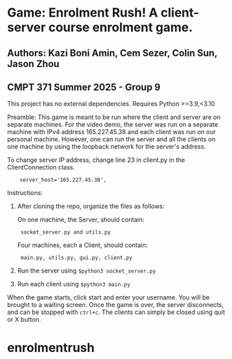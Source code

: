 # Game: Enrolment Rush! A client-server course enrolment game.
## Authors: Kazi Boni Amin, Cem Sezer, Colin Sun, Jason Zhou
## CMPT 371 Summer 2025 - Group 9 

This project has no external dependencies.
Requires Python >=3.9,<3.10

Preamble: This game is meant to be run where the client and server are on separate machines. For the video demo,
the server was run on a separate machine with IPv4 address 165.227.45.38 and each client was run on
our personal machine. However, one can run the server and all the clients on one machine by using the 
loopback network for the server's address.

To change server IP address, change line 23 in client.py in the ClientConnection class.

        server_host='165.227.45.38',

Instructions: 

1. After cloning the repo, organize the files as follows:

    On one machine, the Server, should contain:
        
        socket_server.py and utils.py 
    
    Four machines, each a Client, should contain:

        main.py, utils.py, gui.py, client.py

2. Run the server using ```$python3 socket_server.py```

3. Run each client using ```$python3 main.py```

When the game starts, click start and enter your username. You will be brought to a waiting screen.
Once the game is over, the server disconnects, and can be stopped with ```ctrl+c```. 
The clients can simply be closed using quit or X button. 
# enrolmentrush
